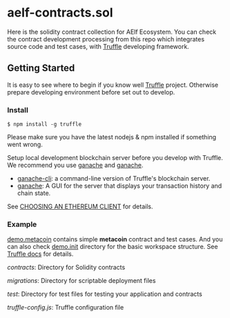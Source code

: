 # aelf-contracts.sol

Here is the solidity contract collection for AElf Ecosystem. You can check the contract development processing from this repo 
which integrates source code and test cases, with [Truffle](https://www.trufflesuite.com/) developing framework.


## Getting Started

It is easy to see where to begin if you know well [Truffle](https://github.com/trufflesuite/truffle) project. 
Otherwise prepare developing environment before set out to develop. 

### Install

```
$ npm install -g truffle
```

Please make sure you have the latest nodejs & npm installed if something went wrong. 

Setup local development blockchain server before you develop with Truffle. 
We recommend you use [ganache](https://truffleframework.com/ganache/) and [ganache](https://truffleframework.com/ganache/).

+  [ganache-cli](https://github.com/trufflesuite/ganache-cli): a command-line version of Truffle's blockchain server.
+  [ganache](https://truffleframework.com/ganache/): A GUI for the server that displays your transaction history and chain state.

See [CHOOSING AN ETHEREUM CLIENT](https://www.trufflesuite.com/docs/truffle/reference/choosing-an-ethereum-client) for details.


### Example

[demo.metacoin](demos/demo.metacoin) contains simple **metacoin** contract and test cases. 
And you can also check [demo.init](demos/demo.init) directory for the basic workspace structure. 
See [Truffle docs](https://www.trufflesuite.com/docs/truffle/overview) for details.

*contracts*: Directory for Solidity contracts

*migrations*: Directory for scriptable deployment files

*test*: Directory for test files for testing your application and contracts

*truffle-config.js*: Truffle configuration file


